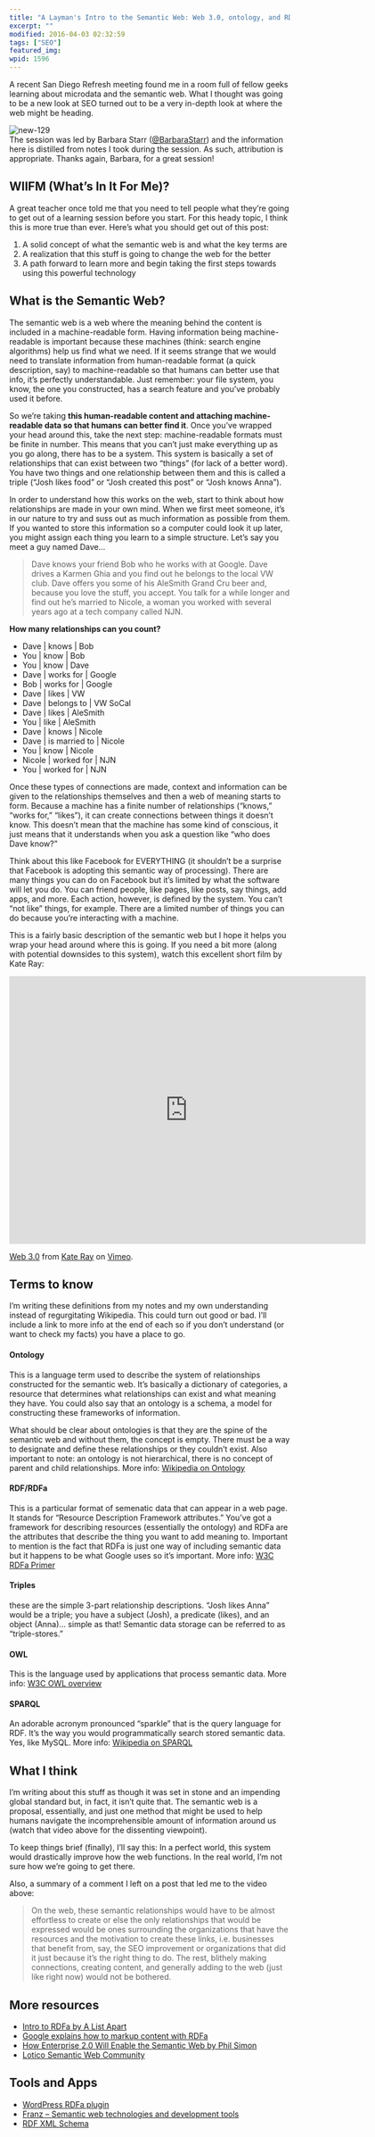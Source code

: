 ```yaml
---
title: "A Layman's Intro to the Semantic Web: Web 3.0, ontology, and RDFa"
excerpt: ""
modified: 2016-04-03 02:32:59
tags: ["SEO"]
featured_img:
wpid: 1596
---
```



A recent San Diego Refresh meeting found me in a room full of fellow geeks learning about microdata and the semantic web. What I thought was going to be a new look at SEO turned out to be a very in-depth look at where the web might be heading.

![](/_images/2010/05/new-129.jpg "new-129")  
The session was led by Barbara Starr ([@BarbaraStarr](http://twitter.com/BarbaraStarr)) and the information here is distilled from notes I took during the session. As such, attribution is appropriate. Thanks again, Barbara, for a great session!
## WIIFM (What’s In It For Me)?

A great teacher once told me that you need to tell people what they’re going to get out of a learning session before you start. For this heady topic, I think this is more true than ever. Here’s what you should get out of this post:

1. A solid concept of what the semantic web is and what the key terms are
2. A realization that this stuff is going to change the web for the better
3. A path forward to learn more and begin taking the first steps towards using this powerful technology
## What is the Semantic Web?

The semantic web is a web where the meaning behind the content is included in a machine-readable form. Having information being machine-readable is important because these machines (think: search engine algorithms) help us find what we need. If it seems strange that we would need to translate information from human-readable format (a quick description, say) to machine-readable so that humans can better use that info, it’s perfectly understandable. Just remember: your file system, you know, the one you constructed, has a search feature and you’ve probably used it before.

So we’re taking **this human-readable content and attaching machine-readable data so that humans can better find it**. Once you’ve wrapped your head around this, take the next step: machine-readable formats must be finite in number. This means that you can’t just make everything up as you go along, there has to be a system. This system is basically a set of relationships that can exist between two “things” (for lack of a better word). You have two things and one relationship between them and this is called a triple (“Josh likes food” or “Josh created this post” or “Josh knows Anna”).

In order to understand how this works on the web, start to think about how relationships are made in your own mind. When we first meet someone, it’s in our nature to try and suss out as much information as possible from them. If you wanted to store this information so a computer could look it up later, you might assign each thing you learn to a simple structure. Let’s say you meet a guy named Dave…

> Dave knows your friend Bob who he works with at Google. Dave drives a Karmen Ghia and you find out he belongs to the local VW club. Dave offers you some of his AleSmith Grand Cru beer and, because you love the stuff, you accept. You talk for a while longer and find out he’s married to Nicole, a woman you worked with several years ago at a tech company called NJN.

**How many relationships can you count?**

- Dave | knows | Bob
- You | know | Bob
- You | know | Dave
- Dave | works for | Google
- Bob | works for | Google
- Dave | likes | VW
- Dave | belongs to | VW SoCal
- Dave | likes | AleSmith
- You | like | AleSmith
- Dave | knows | Nicole
- Dave | is married to | Nicole
- You | know | Nicole
- Nicole | worked for | NJN
- You | worked for | NJN

Once these types of connections are made, context and information can be given to the relationships themselves and then a web of meaning starts to form. Because a machine has a finite number of relationships (“knows,” “works for,” “likes”), it can create connections between things it doesn’t know. This doesn’t mean that the machine has some kind of conscious, it just means that it understands when you ask a question like “who does Dave know?”

Think about this like Facebook for EVERYTHING (it shouldn’t be a surprise that Facebook is adopting this semantic way of processing). There are many things you can do on Facebook but it’s limited by what the software will let you do. You can friend people, like pages, like posts, say things, add apps, and more. Each action, however, is defined by the system. You can’t “not like” things, for example. There are a limited number of things you can do because you’re interacting with a machine.

This is a fairly basic description of the semantic web but I hope it helps you wrap your head around where this is going. If you need a bit more (along with potential downsides to this system), watch this excellent short film by Kate Ray:  

<iframe src="https://player.vimeo.com/video/11529540" width="640" height="480" frameborder="0" allow="autoplay; fullscreen" allowfullscreen></iframe>

[Web 3.0](http://vimeo.com/11529540) from [Kate Ray](http://vimeo.com/kateray) on [Vimeo](http://vimeo.com).
## Terms to know

I’m writing these definitions from my notes and my own understanding instead of regurgitating Wikipedia. This could turn out good or bad. I’ll include a link to more info at the end of each so if you don’t understand (or want to check my facts) you have a place to go.

#### **Ontology**

This is a language term used to describe the system of relationships constructed for the semantic web. It’s basically a dictionary of categories, a resource that determines what relationships can exist and what meaning they have. You could also say that an ontology is a schema, a model for constructing these frameworks of information.

What should be clear about ontologies is that they are the spine of the semantic web and without them, the concept is empty. There must be a way to designate and define these relationships or they couldn’t exist. Also important to note: an ontology is not hierarchical, there is no concept of parent and child relationships. More info: [Wikipedia on Ontology](http://en.wikipedia.org/wiki/Ontology_%28information_science%29)

#### **RDF/RDFa**

This is a particular format of semenatic data that can appear in a web page. It stands for “Resource Description Framework attributes.” You’ve got a framework for describing resources (essentially the ontology) and RDFa are the attributes that describe the thing you want to add meaning to. Important to mention is the fact that RDFa is just one way of including semantic data but it happens to be what Google uses so it’s important. More info: [W3C RDFa Primer](http://www.w3.org/TR/xhtml-rdfa-primer/)

#### **Triples**

these are the simple 3-part relationship descriptions. “Josh likes Anna” would be a triple; you have a subject (Josh), a predicate (likes), and an object (Anna)… simple as that! Semantic data storage can be referred to as “triple-stores.”

#### **OWL**

This is the language used by applications that process semantic data. More info: [W3C OWL overview](http://www.w3.org/TR/owl-features/)

#### **SPARQL**

An adorable acronym pronounced “sparkle” that is the query language for RDF. It’s the way you would programmatically search stored semantic data. Yes, like MySQL. More info: [Wikipedia on SPARQL](http://en.wikipedia.org/wiki/SPARQL)
## What I think

I’m writing about this stuff as though it was set in stone and an impending global standard but, in fact, it isn’t quite that. The semantic web is a proposal, essentially, and just one method that might be used to help humans navigate the incomprehensible amount of information around us (watch that video above for the dissenting viewpoint).

To keep things brief (finally), I’ll say this: In a perfect world, this system would drastically improve how the web functions. In the real world, I’m not sure how we’re going to get there.

Also, a summary of a comment I left on a post that led me to the video above:

> On the web, these semantic relationships would have to be almost effortless to create or else the only relationships that would be expressed would be ones surrounding the organizations that have the resources and the motivation to create these links, i.e. businesses that benefit from, say, the SEO improvement or organizations that did it just because it’s the right thing to do. The rest, blithely making connections, creating content, and generally adding to the web (just like right now) would not be bothered.
## More resources

- [ Intro to RDFa by A List Apart](http://www.alistapart.com/articles/introduction-to-rdfa/)
- [ Google explains how to markup content with RDFa](http://www.google.com/support/webmasters/bin/answer.py?hl=en&answer=146898)
- [How Enterprise 2.0 Will Enable the Semantic Web by Phil Simon](http://smartdatacollective.com/Home/27178)
- [Lotico Semantic Web Community](http://lotico.com)
## Tools and Apps

- [WordPress RDFa plugin](http://wordpress.org/extend/plugins/wp-rdfa/)
- [Franz – Semantic web technologies and development tools](http://www.franz.com/)
- [RDF XML Schema](https://en.wikipedia.org/wiki/RDF_Schema)
